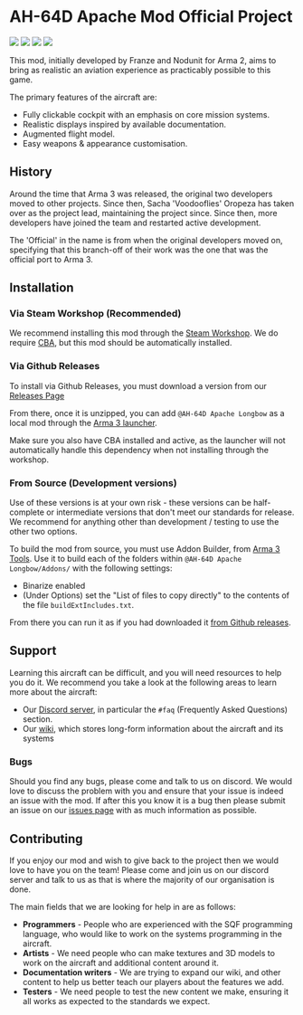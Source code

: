# AH-64D Apache Mod Official Project

[![](https://img.shields.io/steam/subscriptions/1351428303)](https://steamcommunity.com/sharedfiles/filedetails/?id=1351428303)
[![](https://img.shields.io/steam/favorites/1351428303)](https://steamcommunity.com/sharedfiles/filedetails/?id=1351428303)
[![](https://img.shields.io/discord/284725945921699840)](https://discord.gg/rB6yDDy)
[![](https://img.shields.io/github/v/release/AH-64D-Apache-Official-Project/AH-64D)](https://github.com/AH-64D-Apache-Official-Project/AH-64D/releases)

This mod, initially developed by Franze and Nodunit for Arma 2, aims to bring as realistic an aviation experience as practicably possible to this game.

The primary features of the aircraft are:

* Fully clickable cockpit with an emphasis on core mission systems.
* Realistic displays inspired by available documentation.
* Augmented flight model.
* Easy weapons & appearance customisation.

## History

Around the time that Arma 3 was released, the original two developers moved to other projects. Since then, Sacha 'Voodooflies' Oropeza has taken over as the project lead, maintaining the project since. Since then, more developers have joined the team and restarted active development.

The 'Official' in the name is from when the original developers moved on, specifying that this branch-off of their work was the one that was the official port to Arma 3.

## Installation

### Via Steam Workshop (Recommended)

We recommend installing this mod through the [Steam Workshop](https://steamcommunity.com/sharedfiles/filedetails/?id=1351428303). We do require [CBA](https://steamcommunity.com/workshop/filedetails/?id=450814997), but this mod should be automatically installed.

### Via Github Releases

To install via Github Releases, you must download a version from our [Releases Page](https://github.com/AH-64D-Apache-Official-Project/AH-64D/releases)

From there, once it is unzipped, you can add `@AH-64D Apache Longbow` as a local mod through the [Arma 3 launcher](https://community.bistudio.com/wiki/Arma_3:_Launcher_-_Mod_Handling).

Make sure you also have CBA installed and active, as the launcher will not automatically handle this dependency when not installing through the workshop.

### From Source (Development versions)

Use of these versions is at your own risk - these versions can be half-complete or intermediate versions that don't meet our standards for release. We recommend for anything other than development / testing to use the other two options.

To build the mod from source, you must use Addon Builder, from [Arma 3 Tools](https://store.steampowered.com/app/233800/Arma_3_Tools/). Use it to build each of the folders within `@AH-64D Apache Longbow/Addons/` with the following settings:

* Binarize enabled
* (Under Options) set the "List of files to copy directly" to the contents of the file `buildExtIncludes.txt`.

From there you can run it as if you had downloaded it [from Github releases](#via-github-releases).

## Support

Learning this aircraft can be difficult, and you will need resources to help you do it. We recommend you take a look at the following areas to learn more about the aircraft:

* Our [Discord server](https://discord.gg/rB6yDDy), in particular the `#faq` (Frequently Asked Questions) section.
* Our [wiki](https://github.com/AH-64D-Apache-Official-Project/AH-64D/wiki), which stores long-form information about the aircraft and its systems

### Bugs

Should you find any bugs, please come and talk to us on discord. We would love to discuss the problem with you and ensure that your issue is indeed an issue with the mod. If after this you know it is a bug then please submit an issue on our [issues page](https://github.com/AH-64D-Apache-Official-Project/AH-64D/issues) with as much information as possible.

## Contributing

If you enjoy our mod and wish to give back to the project then we would love to have you on the team! Please come and join us on our discord server and talk to us as that is where the majority of our organisation is done.

The main fields that we are looking for help in are as follows:

* **Programmers** - People who are experienced with the SQF programming language, who would like to work on the systems programming in the aircraft.
* **Artists** - We need people who can make textures and 3D models to work on the aircraft and additional content around it.
* **Documentation writers** - We are trying to expand our wiki, and other content to help us better teach our players about the features we add.
* **Testers** - We need people to test the new content we make, ensuring it all works as expected to the standards we expect.
